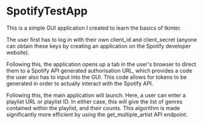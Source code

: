 # SpotifyTestApp

This is a simple GUI application I created to learn the basics of tkinter.

The user first has to log in with their own client_id and client_secret (anyone can obtain these keys by creating an application on the Spotify developer website).

Following this, the application opens up a tab in the user's browser to direct them to a Spotify API generated authorisation URL, which provides a code the user also has to input into the GUI. This code allows for tokens to be generated in order to actually interact with the Spotify API.

Following this, the main application will launch. 
Here, a user can enter a playlist URL or playlist ID. In either case, this will give the list of genres contained within the playlist, and their counts. This algorithm is made significantly more efficient by using the get_multiple_artist API endpoint.